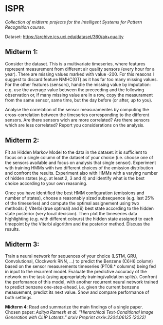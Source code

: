 # ISPR

_Collection of midterm projects for the Intelligent Systems for Pattern Recognition course._

Dataset: https://archive.ics.uci.edu/dataset/360/air+quality


## Midterm 1:
Consider the dataset. This is a multivariate timeseries,  where features represent measurement from different air quality sensors (every hour for a year). There are missing values marked with value -200. For this reasons I suggest to discard feature NMHC(GT) as it has far too many missing values. For the other features (sensors), handle the missing value by imputation: e.g. use the average value between the preceeding and the following observation or, if many missing value are in a row, copy the measurament from the same sensor, same time, but the day before (or after, up to you).

Analyse the correlation of the sensor measuramentes by computing the cross-correlation between the timeseries corresponding to the different sensors. Are there sensors wich are more correlated? Are there sensors which are less correlated? Report you considerations on the analysis.



## Midterm 2:
Fit an Hidden Markov Model to the data in the dataset: it is sufficient to focus on a single column of the dataset of your choice (i.e. choose one of the sensors available and focus on analysis that single sensor). Experiment with training  HMMs with two different choices of the emission distribution and confront the results.  Experiment also with HMMs with a varying number of hidden states (e.g. at least 2, 3 and 4) and identify what is the best choice according to your own reasoning. 

Once you have identified the best HMM configuration (emissions and number of states), choose a reasonably sized subsequence (e.g. last 25% of the timeseries) and compute the optimal assignement using two methods: i) Viterbi (true optimal) and ii) best state according to the hidden state posterior (very local decision). Then plot the timeseries data highlighting (e.g. with different colours) the hidden state assigned to each timepoint by the Viterbi algorithm and the posterior method.  Discuss the results.

## Midterm 3:
Train a neural network for sequences of your choice (LSTM, GRU, Convolutional, Clockwork RNN, ...) to predict the Benzene (C6H6 column) based on the sensor measurements timeseries (PT08.* columns) being fed in input to the recurrent model. Evaluate the predictive accuracy of the network on the task (using appropriately training/validation splits).  Confront the perfomance of this model, with another recurrent neural network trained to predict benzene one-step-ahead, i.e. given the current benzene measuement, predict its next value.
Show and compare performance of both settings.


**Midterm 4**: 
Read and summarize the main findings of a single paper. Chosen paper: _Aditya Ramesh et al. “Hierarchical Text-Conditional Image Generation with CLIP Latents." arxiv Preprint arxiv:2204.06125 (2022)_
